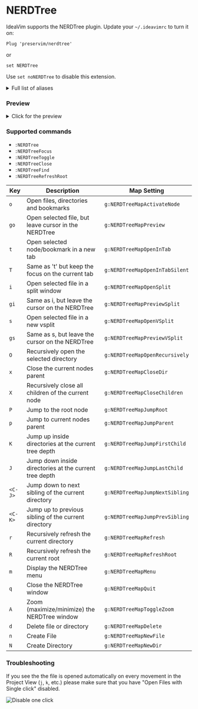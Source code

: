 # NERDTree

IdeaVim supports the NERDTree plugin. Update your `~/.ideavimrc` to turn it on:
```vim
Plug 'preservim/nerdtree'
```
or
```vim
set NERDTree
```
Use `set noNERDTree` to disable this extension.

<details>
<summary>Full list of aliases</summary>

```vim
set NERDTree
Plug 'preservim/nerdtree'
Plug 'https://github.com/preservim/nerdtree'
Plug 'https://github.com/scrooloose/nerdtree'
Plug 'scrooloose/nerdtree'
Plug 'nerdtree'
```
</details>


### Preview

<details>
<summary>Click for the preview</summary>
<img src="images/nerdtree.gif" alt="NERDTree example"/>
</details>

### Supported commands

- `:NERDTree`
- `:NERDTreeFocus`
- `:NERDTreeToggle`
- `:NERDTreeClose`
- `:NERDTreeFind`
- `:NERDTreeRefreshRoot`

| Key     | Description                                            | Map Setting                    |
|---------|--------------------------------------------------------|--------------------------------|
| `o`     | Open files, directories and bookmarks                  | `g:NERDTreeMapActivateNode`    |
| `go`    | Open selected file, but leave cursor in the NERDTree   | `g:NERDTreeMapPreview`         |
| `t`     | Open selected node/bookmark in a new tab               | `g:NERDTreeMapOpenInTab`       |
| `T`     | Same as 't' but keep the focus on the current tab      | `g:NERDTreeMapOpenInTabSilent` |
| `i`     | Open selected file in a split window                   | `g:NERDTreeMapOpenSplit`       |
| `gi`    | Same as i, but leave the cursor on the NERDTree        | `g:NERDTreeMapPreviewSplit`    |
| `s`     | Open selected file in a new vsplit                     | `g:NERDTreeMapOpenVSplit`      |
| `gs`    | Same as s, but leave the cursor on the NERDTree        | `g:NERDTreeMapPreviewVSplit`   |
| `O`     | Recursively open the selected directory                | `g:NERDTreeMapOpenRecursively` |
| `x`     | Close the current nodes parent                         | `g:NERDTreeMapCloseDir`        |
| `X`     | Recursively close all children of the current node     | `g:NERDTreeMapCloseChildren`   |
| `P`     | Jump to the root node                                  | `g:NERDTreeMapJumpRoot`        |
| `p`     | Jump to current nodes parent                           | `g:NERDTreeMapJumpParent`      | 
| `K`     | Jump up inside directories at the current tree depth   | `g:NERDTreeMapJumpFirstChild`  |
| `J`     | Jump down inside directories at the current tree depth | `g:NERDTreeMapJumpLastChild`   |
| `<C-J>` | Jump down to next sibling of the current directory     | `g:NERDTreeMapJumpNextSibling` |
| `<C-K>` | Jump up to previous sibling of the current directory   | `g:NERDTreeMapJumpPrevSibling` |
| `r`     | Recursively refresh the current directory              | `g:NERDTreeMapRefresh`         |
| `R`     | Recursively refresh the current root                   | `g:NERDTreeMapRefreshRoot`     |
| `m`     | Display the NERDTree menu                              | `g:NERDTreeMapMenu`            |
| `q`     | Close the NERDTree window                              | `g:NERDTreeMapQuit`            |
| `A`     | Zoom (maximize/minimize) the NERDTree window           | `g:NERDTreeMapToggleZoom`      |
| `d`     | Delete file or directory                               | `g:NERDTreeMapDelete`          |
| `n`     | Create File                                            | `g:NERDTreeMapNewFile`         |
| `N`     | Create Directory                                       | `g:NERDTreeMapNewDir`          |

### Troubleshooting

If you see the the file is opened automatically on every movement in the Project View (`j`, `k`, etc.)
please make sure that you have "Open Files with Single click" disabled.

<img src="images/disable-one-click.png" alt="Disable one click"/>
